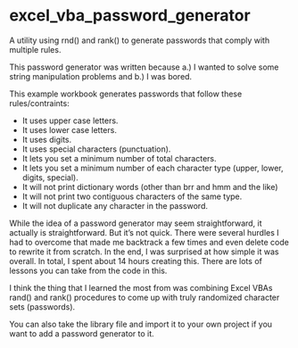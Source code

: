 # excel_vba_password_generator
A utility using rnd() and rank() to generate passwords that comply with multiple rules.

This password generator was written because a.) I wanted to solve some string manipulation problems and b.) I was bored.

This example workbook generates passwords that follow these rules/contraints:

- It uses upper case letters.
- It uses lower case letters.
- It uses digits.
- It uses special characters (punctuation).
- It lets you set a minimum number of total characters.
- It lets you set a minimum number of each character type  (upper, lower, digits, special).
- It will not print dictionary words (other than brr and hmm and the like)
- It will not print two contiguous characters of the same type.
- It will not duplicate any character in the password.

While the idea of a password generator may seem straightforward, it actually is straightforward. But it’s not quick. There were several hurdles I had to overcome that made me backtrack a few times and even delete code to rewrite it from scratch. In the end, I was surprised at how simple it was overall. In total, I spent about 14 hours creating this. There are lots of lessons you can take from the code in this.

I think the thing that I learned the most from was combining Excel VBAs rand() and rank() procedures to come up with truly randomized character sets (passwords).

You can also take the library file and import it to your own project if you want to add a password generator to it.
